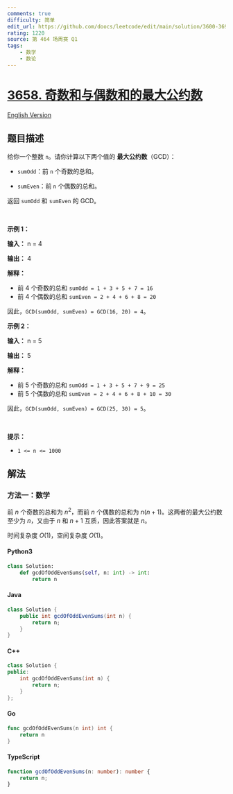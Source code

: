 ```yaml
---
comments: true
difficulty: 简单
edit_url: https://github.com/doocs/leetcode/edit/main/solution/3600-3699/3658.GCD%20of%20Odd%20and%20Even%20Sums/README.md
rating: 1220
source: 第 464 场周赛 Q1
tags:
    - 数学
    - 数论
---
```


<!-- problem:start -->

# [3658. 奇数和与偶数和的最大公约数](https://leetcode.cn/problems/gcd-of-odd-and-even-sums)

[English Version](/solution/3600-3699/3658.GCD%20of%20Odd%20and%20Even%20Sums/README_EN.md)

## 题目描述

<!-- description:start -->

<p>给你一个整数 <code>n</code>。请你计算以下两个值的&nbsp;<strong>最大公约数</strong>（GCD）：</p>

<ul>
	<li>
	<p><code>sumOdd</code>：前 <code>n</code> 个奇数的总和。</p>
	</li>
	<li>
	<p><code>sumEven</code>：前 <code>n</code> 个偶数的总和。</p>
	</li>
</ul>

<p>返回 <code>sumOdd</code> 和 <code>sumEven</code> 的 GCD。</p>

<p>&nbsp;</p>

<p><strong class="example">示例 1：</strong></p>

<div class="example-block">
<p><strong>输入：</strong> <span class="example-io">n = 4</span></p>

<p><strong>输出：</strong> <span class="example-io">4</span></p>

<p><strong>解释：</strong></p>

<ul>
	<li>前 4 个奇数的总和 <code>sumOdd = 1 + 3 + 5 + 7 = 16</code></li>
	<li>前 4 个偶数的总和 <code>sumEven = 2 + 4 + 6 + 8 = 20</code></li>
</ul>

<p>因此，<code>GCD(sumOdd, sumEven) = GCD(16, 20) = 4</code>。</p>
</div>

<p><strong class="example">示例 2：</strong></p>

<div class="example-block">
<p><strong>输入：</strong> <span class="example-io">n = 5</span></p>

<p><strong>输出：</strong> <span class="example-io">5</span></p>

<p><strong>解释：</strong></p>

<ul>
	<li>前 5 个奇数的总和 <code>sumOdd = 1 + 3 + 5 + 7 + 9 = 25</code></li>
	<li>前 5 个偶数的总和 <code>sumEven = 2 + 4 + 6 + 8 + 10 = 30</code></li>
</ul>

<p>因此，<code>GCD(sumOdd, sumEven) = GCD(25, 30) = 5</code>。</p>
</div>

<p>&nbsp;</p>

<p><strong>提示：</strong></p>

<ul>
	<li><code>1 &lt;= n &lt;= 1000</code></li>
</ul>

<!-- description:end -->

## 解法

<!-- solution:start -->

### 方法一：数学

前 $n$ 个奇数的总和为 $n^2$，而前 $n$ 个偶数的总和为 $n(n + 1)$。这两者的最大公约数至少为 $n$，又由于 $n$ 和 $n + 1$ 互质，因此答案就是 $n$。

时间复杂度 $O(1)$，空间复杂度 $O(1)$。

<!-- tabs:start -->

#### Python3

```python
class Solution:
    def gcdOfOddEvenSums(self, n: int) -> int:
        return n
```

#### Java

```java
class Solution {
    public int gcdOfOddEvenSums(int n) {
        return n;
    }
}
```

#### C++

```cpp
class Solution {
public:
    int gcdOfOddEvenSums(int n) {
        return n;
    }
};
```

#### Go

```go
func gcdOfOddEvenSums(n int) int {
	return n
}
```

#### TypeScript

```ts
function gcdOfOddEvenSums(n: number): number {
    return n;
}
```

<!-- tabs:end -->

<!-- solution:end -->

<!-- problem:end -->
